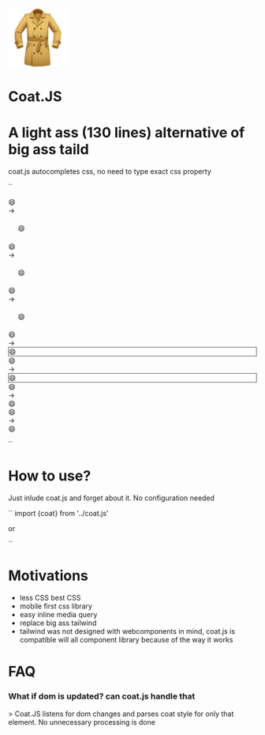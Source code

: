 
<centre>
<img src='./logo.png'>
<h1>Coat.JS</h1>
</centre>

# A light ass (130 lines) alternative of big ass taild
coat.js autocompletes css, no need to type exact css property

``
<div coat="m-1vw p-1vw">😄</div> -> <div style="margin:1vw; padding:1vw;">😄</div>
<div coat="mar-1vw pad-1vw">😄</div> -> <div style="margin:1vw; padding:1vw;">😄</div>
<div coat="mar-1vw pa-1vw">😄</div> -> <div style="margin:1vw; padding:1vw;">😄</div>


<div coat="bo-0.1vw-solid-#555">😄</div> -> <div style="border:0.1vw solid #555;">😄</div>
<div coat="bor-0.1vw-solid-#555">😄</div> -> <div style="border:0.1vw solid #555;">😄</div>


<div coat="borderr-1vw">😄</div> -> <div style="border-radius:1vw">😄</div>
<div coat="borderRa-1vw">😄</div> -> <div style="border-radius:1vw">😄</div>

``

# How to use?

Just inlude coat.js and forget about it. No configuration needed

``
import {coat} from '../coat.js'

or

<script type="module" src="../coat.js"> </script>

``

# Motivations

* less CSS best CSS
* mobile first css library
* easy inline media query
* replace big ass tailwind
* tailwind was not designed with webcomponents in mind, coat.js is compatible will all component library because of the way it works

# FAQ

<h3>What if dom is updated? can coat.js handle that</h3> >
Coat.JS listens for dom changes and parses coat style for only that element. No unnecessary processing is done 